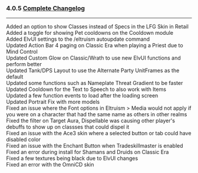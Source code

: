 ### 4.0.5 [Complete Changelog](https://github.com/eltreum0/eltruism/blob/main/Changelog.md)
___
Added an option to show Classes instead of Specs in the LFG Skin in Retail  
Added a toggle for showing Pet cooldowns on the Cooldown module  
Added ElvUI settings to the /eltruism autoupdate command  
Updated Action Bar 4 paging on Classic Era when playing a Priest due to Mind Control  
Updated Custom Glow on Classic/Wrath to use new ElvUI functions and perform better  
Updated Tank/DPS Layout to use the Alternate Party UnitFrames as the default  
Updated some functions such as Nameplate Threat Gradient to be faster  
Updated Cooldown for the Text to Speech to also work with Items  
Updated a few function events to load after the loading screen  
Updated Portrait Fix with more models  
Fixed an issue where the Font options in Eltruism > Media would not apply if you were on a character that had the same name as others in other realms  
Fixed the filter on Target Aura, Dispellable was causing other player's debuffs to show up on classses that could dispel it  
Fixed an issue with the Ace3 skin where a selected button or tab could have disabled color  
Fixed an issue with the Enchant Button when Tradeskillmaster is enabled  
Fixed an error during install for Shamans and Druids on Classic Era  
Fixed a few textures being black due to ElvUI changes  
Fixed an error with the OmniCD skin
